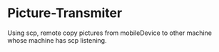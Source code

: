 # Picture-Transmiter
Using scp, remote copy pictures from mobileDevice to other machine whose machine has scp listening.
